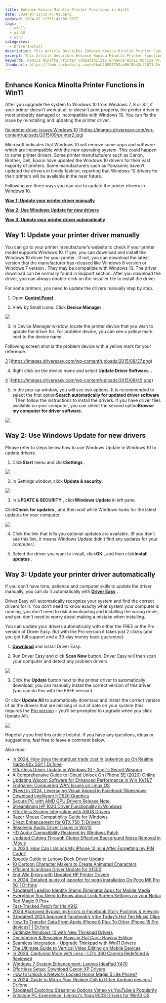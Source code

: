 ```yaml
---
title: Enhance Konica Minolta Printer Functions in Win11
date: 2024-07-11T15:47:09.567Z
updated: 2024-07-12T15:47:09.567Z
tags:
  - win11
  - win10
  - win7
categories:
  - DriverInstall
description: This Article Describes Enhance Konica Minolta Printer Functions in Win11
excerpt: This Article Describes Enhance Konica Minolta Printer Functions in Win11
keywords: Konica Minolta Printer Compatibility,Enhance Win11 Konica Print Functions,Windows 11 Konica Printer Optimization,Konica Minolta Driver Update for Win11,Improve Konica Printer Performance in Win11,Konica Minolta Print Settings Customization Win11,Windows 11 Konica Printer Enhancements Guide
thumbnail: https://thmb.techidaily.com/efbab3d097792aa66f0bd2cf2071c3ef92d9d9dc79fa36684145aac317075ce9.jpg
---
```


## Enhance Konica Minolta Printer Functions in Win11

 After you upgrade the system to Windows 10 from Windows 7, 8 or 8.1, if your printer doesn’t work at all or doesn’t print properly, the printer driver is most probably damaged or incompatible with Windows 10\. You can fix the issue by reinstalling and updating the printer driver.

[fix printer driver issues Windows 10](https://images.drivereasy.com/wp-content/uploads/2015/09/printer2-300x236.jpg) ](https://images.drivereasy.com/wp-content/uploads/2015/09/printer2.jpg)

 Microsoft indicates that Windows 10 will remove some apps and software which are incompatible with the new operating system. This could happen to some printer drivers. Some printer manufacturers such as Canon, Brother, Dell, Epson have updated the Windows 10 drivers for their vast majority of printers. Some manufacturers such as Panasonic haven’t updated the drivers in timely fashion, reporting that Windows 10 drivers for their printers will be available in the near future.

 Following are three ways you can use to update the printer drivers in Windows 10.

**[Way 1: Update your printer driver manually](#way1)**

**[Way 2: Use Windows Update for new drivers](#way2)**

**[Way 3: Update your printer driver automatically](#way3)**

## **Way 1: Update your printer driver manually**

 You can go to your printer manufacturer’s website to check if your printer model supports Windows 10\. If yes, you can download and install the Windows 10 driver for your printer  . If not, you can download the latest version that the manufacturer has released like Windows 8 version or Windows 7 version  . They may be compatible with Windows 10\.  The driver download can be normally found in Support section. After you download the driver, you can always double-click on the installer file to install the driver.

For some printers, you need to update the drivers manually step by step.

 1) Open [**Control Panel**](https://tools.techidaily.com/drivereasy/download/) .

 2) View by Small icons. Click **Device Manager** .

![](https://images.drivereasy.com/wp-content/uploads/2017/07/img_597056d6e290b.jpg)

 3) In Device Manager window, locate the printer device that you wish to update the driver for. For problem device, you can see a yellow mark next to the device name.

 Following screen shot is the problem device with a yellow mark for your reference.

[3](https://images.drivereasy.com/wp-content/uploads/2015/08/37.png) ](https://images.drivereasy.com/wp-content/uploads/2015/08/37.png)

 4) Right click on the device name and select **Update Driver Software…**

[4](https://images.drivereasy.com/wp-content/uploads/2015/08/45.png) ](https://images.drivereasy.com/wp-content/uploads/2015/08/45.png)

 5) In the pop-up window, you will see two options. It is recommended to select the first option**Search automatically for updated driver software** . Then follow the instructions to install the drivers. If you have driver files available on your computer, you can select the second option**Browse my computer for driver software.**

![](https://images.drivereasy.com/wp-content/uploads/2017/07/img_5970573577e43.png)

## **Way 2: Use Windows Update for new drivers**

 Please refer to steps below how to use Windows Update in Windows 10 to update drivers.

 1) Click**Start** menu and click**Settings** .

![](https://images.drivereasy.com/wp-content/uploads/2017/07/img_597057a9598ee.jpg)

 2) In Settings window, click **Update & security.**

![](https://images.drivereasy.com/wp-content/uploads/2017/07/img_597057ddb9441.png)

 3) In **UPDATE & SECURITY** , click**Windows Update** in left pane.

 Click**Check for updates** , and then wait while Windows looks for the latest updates for your computer.

![](https://images.drivereasy.com/wp-content/uploads/2017/07/img_597057f2e0efc.jpg)

 4) Click the link that tells you optional updates are available. (If you don’t see this link, it means Windows Update didn’t find any updates for your computer.)

 5) Select the driver you want to install, click**OK** , and then click**Install updates** .

## **Way 3: Update your printer driver automatically**

 If you don’t have time, patience and computer skills to update the driver manually, you can do it automatically with **[Driver Easy](https://tools.techidaily.com/drivereasy/download/)**  .

 Driver Easy will automatically recognize your system and find the correct drivers for it. You don’t need to know exactly what system your computer is running, you don’t need to risk downloading and installing the wrong driver, and you don’t need to worry about making a mistake when installing.

 You can update your drivers automatically with either the FREE or the Pro version of Driver Easy. But with the Pro version it takes just 2 clicks (and you get full support and a 30-day money back guarantee):

 1) **[Download](https://tools.techidaily.com/drivereasy/download/)**   and install Driver Easy.

 2) Run Driver Easy and click **Scan Now**   button. Driver Easy will then scan your computer and detect any problem drivers.

![](https://images.drivereasy.com/wp-content/uploads/2017/07/img_5970588279d8b.jpg)

 3) Click the **Update** button next to the printer driver to automatically download, you can manually install the correct version of this driver (you can do this with the FREE version).

 Or click **Update All**  to automatically download and install the correct version of _all_   the drivers that are missing or out of date on your system (this requires the [Pro version](https://tools.techidaily.com/drivereasy/download/) – you’ll be prompted to upgrade when you click Update All).

![](https://images.drivereasy.com/wp-content/uploads/2017/07/img_59705887d6c6d.jpg)

 Hopefully you find this article helpful. If you have any questions, ideas or suggestions, feel free to leave a comment below.

<ins class="adsbygoogle"
     style="display:block"
     data-ad-format="autorelaxed"
     data-ad-client="ca-pub-7571918770474297"
     data-ad-slot="1223367746"></ins>



<ins class="adsbygoogle"
     style="display:block"
     data-ad-client="ca-pub-7571918770474297"
     data-ad-slot="8358498916"
     data-ad-format="auto"
     data-full-width-responsive="true"></ins>



<span class="atpl-alsoreadstyle">Also read:</span>
<div><ul>
<li><a href="https://pokemon-go-android.techidaily.com/in-2024-how-does-the-stardust-trade-cost-in-pokemon-go-on-realme-narzo-60x-5g-drfone-by-drfone-virtual-android/"><u>In 2024, How does the stardust trade cost In pokemon go On Realme Narzo 60x 5G? | Dr.fone</u></a></li>
<li><a href="https://driver-install.techidaily.com/effortless-driver-update-in-windows-10-acers-secret-weapon/"><u>Effortless Driver Update in Windows 10 - Acer's Secret Weapon</u></a></li>
<li><a href="https://activate-lock.techidaily.com/a-comprehensive-guide-to-icloud-unlock-on-iphone-se-2020-online-by-drfone-ios/"><u>A Comprehensive Guide to iCloud Unlock On iPhone SE (2020) Online</u></a></li>
<li><a href="https://driver-install.techidaily.com/updating-wacom-software-for-enhanced-performance-in-win-10117/"><u>Updating Wacom Software for Enhanced Performance in Win 10/11/7</u></a></li>
<li><a href="https://driver-install.techidaily.com/endgame-conquering-wan-issues-on-linux-os/"><u>Endgame: Conquering WAN Issues on Linux OS</u></a></li>
<li><a href="https://facebook-videos.techidaily.com/new-in-2024-leveraging-visual-appeal-in-facebook-slideshows/"><u>[New] In 2024, Leveraging Visual Appeal in Facebook Slideshows</u></a></li>
<li><a href="https://driver-install.techidaily.com/download-intelligent-hd520-graphics/"><u>Download Intelligent HD520 Graphics</u></a></li>
<li><a href="https://driver-install.techidaily.com/secure-pc-with-amd-gpu-drivers-release-note/"><u>Secure PC with AMD GPU Drivers Release Note</u></a></li>
<li><a href="https://driver-install.techidaily.com/streamlining-hp-1020-driver-functionality-in-windows/"><u>Streamlining HP 1020 Driver Functionality in Windows</u></a></li>
<li><a href="https://driver-install.techidaily.com/effortless-system-integration-with-asus-drivers/"><u>Effortless System Integration with ASUS Drivers</u></a></li>
<li><a href="https://driver-install.techidaily.com/razer-mouse-compatibility-guide-for-windows/"><u>Razer Mouse Compatibility Guide for WIndows</u></a></li>
<li><a href="https://driver-install.techidaily.com/direct-enhancement-for-gtx-750-ti-drivers/"><u>Direct Enhancement for GTX 750 Ti Drivers</u></a></li>
<li><a href="https://driver-install.techidaily.com/resolving-audio-driver-issues-in-win10/"><u>Resolving Audio Driver Issues in Win10</u></a></li>
<li><a href="https://driver-install.techidaily.com/hd-audio-compatibility-restored-by-windows-patch/"><u>HD Audio Compatibility Restored by Windows Patch</u></a></li>
<li><a href="https://voice-adjusting.techidaily.com/updated-cutting-through-clutter-effective-background-noise-removal-in-imovie/"><u>Updated Cutting Through Clutter Effective Background Noise Removal in iMovie</u></a></li>
<li><a href="https://ios-unlock.techidaily.com/in-2024-how-can-i-unlock-my-iphone-12-mini-after-forgetting-my-pin-code-by-drfone-ios/"><u>In 2024, How Can I Unlock My iPhone 12 mini After Forgetting my PIN Code?</u></a></li>
<li><a href="https://driver-install.techidaily.com/speedy-guide-to-lenovo-dock-driver-update/"><u>Speedy Guide to Lenovo Dock Driver Update</u></a></li>
<li><a href="https://animation-videos.techidaily.com/10-cartoon-character-makers-to-create-animated-characters/"><u>10 Cartoon Character Makers to Create Animated Characters</u></a></li>
<li><a href="https://driver-install.techidaily.com/efficient-scansnap-driver-update-for-s1500/"><u>Efficient ScanSnap Driver Update for S1500</u></a></li>
<li><a href="https://driver-install.techidaily.com/end-win-errors-with-updated-hp-printer-drivers/"><u>End Win Errors with Updated HP Printer Drivers</u></a></li>
<li><a href="https://pokemon-go-android.techidaily.com/in-2024-detailed-guide-of-ispoofer-for-pogo-installation-on-poco-m6-pro-5g-drfone-by-drfone-virtual-android/"><u>In 2024, Detailed guide of ispoofer for pogo installation On Poco M6 Pro 5G | Dr.fone</u></a></li>
<li><a href="https://tiktok-video-recordings.techidaily.com/updated-leading-identity-stamp-eliminator-apps-for-mobile-media/"><u>[Updated] Leading Identity Stamp Eliminator Apps for Mobile Media</u></a></li>
<li><a href="https://easy-unlock-android.techidaily.com/everything-you-need-to-know-about-lock-screen-settings-on-your-nubia-red-magic-9-proplus-by-drfone-android/"><u>Everything You Need to Know about Lock Screen Settings on your Nubia Red Magic 9 Pro+</u></a></li>
<li><a href="https://driver-install.techidaily.com/fast-tracked-patch-for-iris-x912/"><u>Fast-Tracked Patch for Iris X912</u></a></li>
<li><a href="https://facebook-videos.techidaily.com/2024-approved-bypassing-errors-in-facebook-story-postings-and-viewing/"><u>2024 Approved  Bypassing Errors in Facebook Story Postings & Viewing</u></a></li>
<li><a href="https://facebook-clips.techidaily.com/updated-2024-approved-facebooks-vibe-todays-hot-ten-music-clips/"><u>[Updated] 2024 Approved  Facebook’s Vibe  Today’s Hot Ten Music Clips</u></a></li>
<li><a href="https://techidaily.com/how-to-transfer-data-from-apple-iphone-8-plus-to-other-iphone-15-pro-devices-drfone-by-drfone-transfer-data-from-ios-transfer-data-from-ios/"><u>How To Transfer Data From Apple iPhone 8 Plus To Other iPhone 15 Pro devices? | Dr.fone</u></a></li>
<li><a href="https://driver-install.techidaily.com/optimize-windows-10-with-new-thinkpad-drivers/"><u>Optimize Windows 10 with New Thinkpad Drivers</u></a></li>
<li><a href="https://driver-install.techidaily.com/deciphering-and-resolving-flaws-in-flat-cars-hawkui-edition/"><u>Deciphering & Resolving Flaws in Flat Cars: Hawkui Edition</u></a></li>
<li><a href="https://driver-install.techidaily.com/seamless-integration-upgrade-thinkpad-with-win11-drivers/"><u>Seamless Integration - Upgrade Thinkpad with Win11 Drivers</u></a></li>
<li><a href="https://ai-driven-video-production.techidaily.com/the-ultimate-guide-to-vertical-video-editing-on-mobile-devices/"><u>The Ultimate Guide to Vertical Video Editing on Mobile Devices</u></a></li>
<li><a href="https://extra-resources.techidaily.com/in-2024-capturing-more-with-less-lgs-360-camera-redefined-and-reviewed/"><u>In 2024, Capturing More with Less - LG's 360 Camera Redefined & Reviewed</u></a></li>
<li><a href="https://driver-install.techidaily.com/windows-7-system-enhancement-lenovo-ideapad-y470/"><u>Windows 7 System Enhancement: Lenovo IdeaPad Y470</u></a></li>
<li><a href="https://driver-install.techidaily.com/effortless-setup-download-canon-xp-drivers/"><u>Effortless Setup: Download Canon XP Drivers</u></a></li>
<li><a href="https://unlock-android.techidaily.com/how-to-unlock-a-network-locked-honor-magic-5-lite-phone-by-drfone-android/"><u>How to Unlock a Network Locked Honor Magic 5 Lite Phone?</u></a></li>
<li><a href="https://screen-mirror.techidaily.com/in-2024-guide-to-mirror-your-realme-c55-to-other-android-devices-drfone-by-drfone-android/"><u>In 2024, Guide to Mirror Your Realme C55 to Other Android devices | Dr.fone</u></a></li>
<li><a href="https://eaxpv-info.techidaily.com/updated-exploring-streaming-options-vimeo-vs-youtubes-popularity/"><u>[Updated] Exploring Streaming Options  Vimeo vs YouTube's Popularity</u></a></li>
<li><a href="https://driver-install.techidaily.com/enhance-pc-experience-lenovos-yoga-900s-drivers-for-win10-os/"><u>Enhance PC Experience: Lenovo's Yoga 900S Drivers for Win10 OS</u></a></li>
</ul></div>
